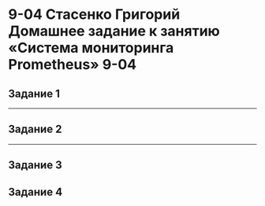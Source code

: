 # 9-04 Стасенко Григорий Домашнее задание к занятию «Система мониторинга Prometheus» 9-04

## Задание 1


---

## Задание 2



---

## Задание 3


## Задание 4


